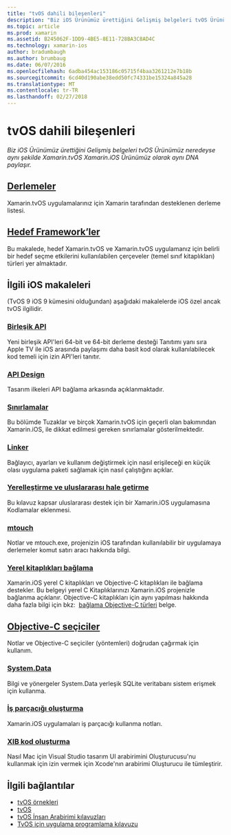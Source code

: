 ```yaml
---
title: "tvOS dahili bileşenleri"
description: "Biz iOS Ürünümüz ürettiğini Gelişmiş belgeleri tvOS Ürünümüz neredeyse aynı şekilde Xamarin.tvOS Xamarin.iOS Ürünümüz olarak aynı DNA paylaşır."
ms.topic: article
ms.prod: xamarin
ms.assetid: B245062F-1DD9-4BE5-8E11-728BA3C8AD4C
ms.technology: xamarin-ios
author: bradumbaugh
ms.author: brumbaug
ms.date: 06/07/2016
ms.openlocfilehash: 6adba454ac153186c05715f4baa3261212e7b18b
ms.sourcegitcommit: 6cd40d190abe38edd50fc74331be15324a845a28
ms.translationtype: MT
ms.contentlocale: tr-TR
ms.lasthandoff: 02/27/2018
---
```

# <a name="tvos-internals"></a>tvOS dahili bileşenleri

_Biz iOS Ürünümüz ürettiğini Gelişmiş belgeleri tvOS Ürünümüz neredeyse aynı şekilde Xamarin.tvOS Xamarin.iOS Ürünümüz olarak aynı DNA paylaşır._


##  <a name="assembliesiostvosinternalsassembliesmd"></a>[Derlemeler](~/ios/tvos/internals/assemblies.md)

Xamarin.tvOS uygulamalarınız için Xamarin tarafından desteklenen derleme listesi.

##  <a name="target-frameworksiostvosinternalsframeworksmd"></a>[Hedef Framework’ler](~/ios/tvos/internals/frameworks.md)

Bu makalede, hedef Xamarin.tvOS ve Xamarin.tvOS uygulamanız için belirli bir hedef seçme etkilerini kullanılabilen çerçeveler (temel sınıf kitaplıkları) türleri yer almaktadır.

## <a name="related-ios-articles"></a>İlgili iOS makaleleri

(TvOS 9 iOS 9 kümesini olduğundan) aşağıdaki makalelerde iOS özel ancak tvOS ilgilidir.

###  <a name="unified-apicross-platformmaciosunifiedindexmd"></a>[Birleşik API](~/cross-platform/macios/unified/index.md)

Yeni birleşik API'leri 64-bit ve 64-bit derleme desteği Tanıtımı yanı sıra Apple TV ile iOS arasında paylaşımı daha basit kod olarak kullanılabilecek kod temeli için izin API'leri tanıtır.  

###  <a name="api-designiosinternalsapi-designindexmd"></a>[API Design](~/ios/internals/api-design/index.md)

Tasarım ilkeleri API bağlama arkasında açıklanmaktadır.

###  <a name="limitationsiosinternalslimitationsmd"></a>[Sınırlamalar](~/ios/internals/limitations.md)

Bu bölümde Tuzaklar ve birçok Xamarin.tvOS için geçerli olan bakımından Xamarin.iOS, ile dikkat edilmesi gereken sınırlamalar gösterilmektedir.

###  <a name="linkeriosdeploy-testlinkermd"></a>[Linker](~/ios/deploy-test/linker.md)

Bağlayıcı, ayarları ve kullanım değiştirmek için nasıl erişileceği en küçük olası uygulama paketi sağlamak için nasıl çalıştığını açıklar.

###  <a name="localization-and-internationalizationiosapp-fundamentalslocalizationindexmd"></a>[Yerelleştirme ve uluslararası hale getirme](~/ios/app-fundamentals/localization/index.md)

Bu kılavuz kapsar uluslararası destek için bir Xamarin.iOS uygulamasına Kodlamalar eklenmesi.

###  <a name="mtouchiosdeploy-testmtouchmd"></a>[mtouch](~/ios/deploy-test/mtouch.md)

Notlar ve mtouch.exe, projenizin iOS tarafından kullanılabilir bir uygulamaya derlemeler komut satırı aracı hakkında bilgi.

###  <a name="linking-native-librariesiosplatformnative-interopmd"></a>[Yerel kitaplıkları bağlama](~/ios/platform/native-interop.md)

Xamarin.iOS yerel C kitaplıkları ve Objective-C kitaplıkları ile bağlama destekler. Bu belgeyi yerel C Kitaplıklarınızı Xamarin.iOS projenizle bağlanma açıklanır. Objective-C kitaplıkları için aynı yapılması hakkında daha fazla bilgi için bkz:&nbsp; [bağlama Objective-C türleri](~/ios/platform/binding-objective-c/index.md)&nbsp;belge.

##  <a name="objective-c-selectorsiosinternalsobjective-c-selectorsmd"></a>[Objective-C seçiciler](~/ios/internals/objective-c-selectors.md)

Notlar ve Objective-C seçiciler (yöntemleri) doğrudan çağırmak için kullanım.

###  <a name="systemdataiosdata-cloudsystemdatamd"></a>[System.Data](~/ios/data-cloud/system.data.md)

Bilgi ve yönergeler System.Data yerleşik SQLite veritabanı sistem erişmek için kullanma.

###  <a name="threadingiosapp-fundamentalsthreadingmd"></a>[İş parçacığı oluşturma](~/ios/app-fundamentals/threading.md)

Xamarin.iOS uygulamaları iş parçacığı kullanma notları.

###  <a name="xib-code-generationiosinternalsxib-code-generationmd"></a>[XIB kod oluşturma](~/ios/internals/xib-code-generation.md)

Nasıl Mac için Visual Studio tasarım UI arabirimini Oluşturucusu'nu kullanmak için izin vermek için Xcode'nın arabirimi Oluşturucu ile tümleştirir.



## <a name="related-links"></a>İlgili bağlantılar

- [tvOS örnekleri](https://developer.xamarin.com/samples/tvos/all/)
- [tvOS](https://developer.apple.com/tvos/)
- [tvOS İnsan Arabirimi kılavuzları](https://developer.apple.com/tvos/human-interface-guidelines/)
- [TvOS için uygulama programlama kılavuzu](https://developer.apple.com/library/prerelease/tvos/documentation/General/Conceptual/AppleTV_PG/)
